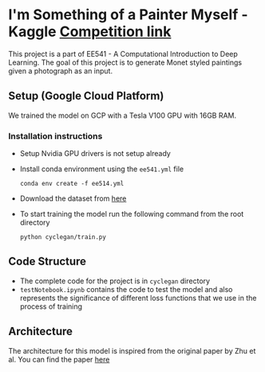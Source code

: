 # I'm Something of a Painter Myself - Kaggle [Competition link](https://www.kaggle.com/c/gan-getting-started/)

This project is a part of EE541 - A Computational Introduction to Deep Learning. The goal of this project is to generate Monet styled paintings given a photograph as an input. 

## Setup (Google Cloud Platform)
We trained the model on GCP with a Tesla V100 GPU with 16GB RAM.

### Installation instructions
* Setup Nvidia GPU drivers is not setup already
* Install conda environment using the ```ee541.yml``` file
    
    ```conda env create -f ee514.yml```
* Download the dataset from [here](https://www.kaggle.com/suyashdamle/cyclegan?select=monet2photo)
* To start training the model run the following command from the root directory

    ```python cyclegan/train.py```

## Code Structure
* The complete code for the project is in ```cyclegan``` directory
* ```testNotebook.ipynb``` contains the code to test the model and also represents the significance of different loss functions that we use in the process of training

## Architecture
The architecture for this model is inspired from the original paper by Zhu et al. You can find the paper [here](https://arxiv.org/abs/1703.10593)
